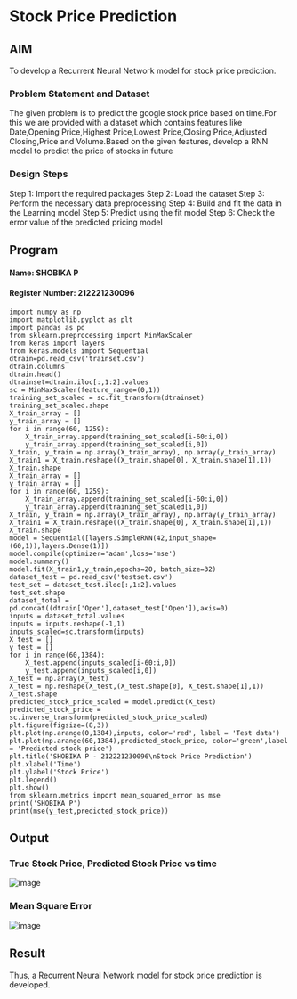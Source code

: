 # Stock Price Prediction

## AIM

To develop a Recurrent Neural Network model for stock price prediction.

### Problem Statement and Dataset
The given problem is to predict the google stock price based on time.For this we are provided with a dataset which contains features like Date,Opening Price,Highest Price,Lowest Price,Closing Price,Adjusted Closing,Price and Volume.Based on the given features, develop a RNN model to predict the price of stocks in future

### Design Steps
Step 1: Import the required packages
Step 2: Load the dataset
Step 3: Perform the necessary data preprocessing
Step 4: Build and fit the data in the Learning model
Step 5: Predict using the fit model
Step 6: Check the error value of the predicted pricing model



## Program
#### Name: SHOBIKA P
#### Register Number: 212221230096

```
import numpy as np
import matplotlib.pyplot as plt
import pandas as pd
from sklearn.preprocessing import MinMaxScaler
from keras import layers
from keras.models import Sequential
dtrain=pd.read_csv('trainset.csv')
dtrain.columns
dtrain.head()
dtrainset=dtrain.iloc[:,1:2].values
sc = MinMaxScaler(feature_range=(0,1))
training_set_scaled = sc.fit_transform(dtrainset)
training_set_scaled.shape
X_train_array = []
y_train_array = []
for i in range(60, 1259):
    X_train_array.append(training_set_scaled[i-60:i,0])
    y_train_array.append(training_set_scaled[i,0])
X_train, y_train = np.array(X_train_array), np.array(y_train_array)
X_train1 = X_train.reshape((X_train.shape[0], X_train.shape[1],1))
X_train.shape
X_train_array = []
y_train_array = []
for i in range(60, 1259):
    X_train_array.append(training_set_scaled[i-60:i,0])
    y_train_array.append(training_set_scaled[i,0])
X_train, y_train = np.array(X_train_array), np.array(y_train_array)
X_train1 = X_train.reshape((X_train.shape[0], X_train.shape[1],1))
X_train.shape
model = Sequential([layers.SimpleRNN(42,input_shape=(60,1)),layers.Dense(1)])
model.compile(optimizer='adam',loss='mse')
model.summary()
model.fit(X_train1,y_train,epochs=20, batch_size=32)
dataset_test = pd.read_csv('testset.csv')
test_set = dataset_test.iloc[:,1:2].values
test_set.shape
dataset_total = pd.concat((dtrain['Open'],dataset_test['Open']),axis=0)
inputs = dataset_total.values
inputs = inputs.reshape(-1,1)
inputs_scaled=sc.transform(inputs)
X_test = []
y_test = []
for i in range(60,1384):
    X_test.append(inputs_scaled[i-60:i,0])
    y_test.append(inputs_scaled[i,0])
X_test = np.array(X_test)
X_test = np.reshape(X_test,(X_test.shape[0], X_test.shape[1],1))
X_test.shape
predicted_stock_price_scaled = model.predict(X_test)
predicted_stock_price = sc.inverse_transform(predicted_stock_price_scaled)
plt.figure(figsize=(8,3))
plt.plot(np.arange(0,1384),inputs, color='red', label = 'Test data')
plt.plot(np.arange(60,1384),predicted_stock_price, color='green',label = 'Predicted stock price')
plt.title('SHOBIKA P - 212221230096\nStock Price Prediction')
plt.xlabel('Time')
plt.ylabel('Stock Price')
plt.legend()
plt.show()
from sklearn.metrics import mean_squared_error as mse
print('SHOBIKA P')
print(mse(y_test,predicted_stock_price))
```

## Output

### True Stock Price, Predicted Stock Price vs time
![image](https://github.com/user-attachments/assets/c9a62444-77ab-48d3-a198-93b2eb7de09b)


### Mean Square Error

![image](https://github.com/user-attachments/assets/84d7a70e-8494-478b-9497-5d26d2dddbde)


## Result
Thus, a Recurrent Neural Network model for stock price prediction is developed.
